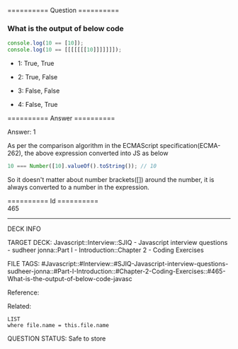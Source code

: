 ========== Question ==========  

### What is the output of below code

```javascript
console.log(10 == [10]);
console.log(10 == [[[[[[[10]]]]]]]);
```

- 1: True, True

- 2: True, False

- 3: False, False

- 4: False, True  

========== Answer ==========  

Answer: 1

As per the comparison algorithm in the ECMAScript specification(ECMA-262), the
above expression converted into JS as below

```javascript
10 === Number([10].valueOf().toString()); // 10
```

So it doesn't matter about number brackets([]) around the number, it is always
converted to a number in the expression.

========== Id ==========  
465

---

DECK INFO

TARGET DECK: Javascript::Interview::SJIQ - Javascript interview questions - sudheer jonna::Part I - Introduction::Chapter 2 - Coding Exercises

FILE TAGS: #Javascript::#Interview::#SJIQ-Javascript-interview-questions-sudheer-jonna::#Part-I-Introduction::#Chapter-2-Coding-Exercises::#465-What-is-the-output-of-below-code-javasc

Reference:

Related:

```dataview
LIST
where file.name = this.file.name
```

QUESTION STATUS: Safe to store
